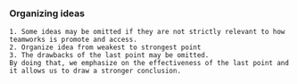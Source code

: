 ### Organizing ideas

    1. Some ideas may be omitted if they are not strictly relevant to how teamworks is promote and access.
    2. Organize idea from weakest to strongest point
    3. The drawbacks of the last point may be omitted. 
    By doing that, we emphasize on the effectiveness of the last point and it allows us to draw a stronger conclusion.
